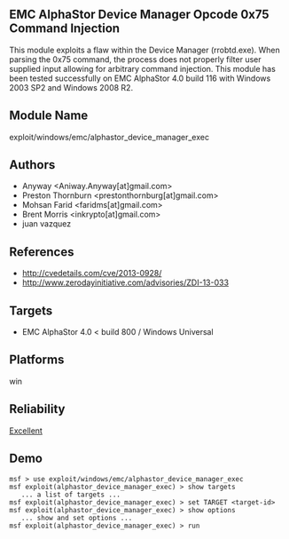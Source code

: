 ## EMC AlphaStor Device Manager Opcode 0x75 Command Injection

This module exploits a flaw within the Device Manager 
(rrobtd.exe). When parsing the 0x75 command, the process 
does not properly filter user supplied input allowing for 
arbitrary command injection. This module has been tested 
successfully on EMC AlphaStor 4.0 build 116 with Windows 
2003 SP2 and Windows 2008 R2.


## Module Name
exploit/windows/emc/alphastor_device_manager_exec

## Authors
* Anyway <Aniway.Anyway[at]gmail.com>
* Preston Thornburn <prestonthornburg[at]gmail.com>
* Mohsan Farid <faridms[at]gmail.com>
* Brent Morris <inkrypto[at]gmail.com>
* juan vazquez


## References
* http://cvedetails.com/cve/2013-0928/
* http://www.zerodayinitiative.com/advisories/ZDI-13-033



## Targets
* EMC AlphaStor 4.0 < build 800 / Windows Universal


## Platforms
win

## Reliability
[Excellent](https://github.com/rapid7/metasploit-framework/wiki/Exploit-Ranking)

## Demo

```
msf > use exploit/windows/emc/alphastor_device_manager_exec
msf exploit(alphastor_device_manager_exec) > show targets
   ... a list of targets ...
msf exploit(alphastor_device_manager_exec) > set TARGET <target-id>
msf exploit(alphastor_device_manager_exec) > show options
   ... show and set options ...
msf exploit(alphastor_device_manager_exec) > run
```
    
    